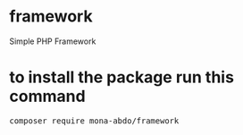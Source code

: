 # framework
Simple PHP Framework
# to install the package run this command
<pre>composer require mona-abdo/framework</pre>
